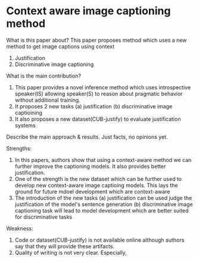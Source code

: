 # Context aware image captioning method 

What is this paper about?
This paper proposes method which uses a new method to get image captions using context
1. Justification 
2. Discriminative image captioning 


What is the main contribution?
1. This paper provides a novel inference method which uses introspective speaker(IS) allowing speaker(S) to reason about pragmatic behavior without additional training.
2. It  proposes 2 new tasks (a) justification (b) discriminative image captioining 
3. It also proposes a new dataset(CUB-justify) to evaluate justification systems

Describe the main approach & results. Just facts, no opinions yet.

Strengths:
1. In this papers, authors show that using a context-aware method we can further improve the captioning models. It also provides better justification.
2. One of the strength is the new dataset which can be further used to develop new context-aware image captioing models. This lays the ground for future mdoel development which are context-aware
3. The introduction of the new tasks (a) justification can be used judge the justification of the model's sentence generation 
				     (b) discriminative image captioning task will lead to model development which are better suited for discriminative tasks

Weakness:
1. Code or dataset(CUB-justify) is not available online although authors say that they will provide these artifacts.
2. Quality of writing is not very clear. Especially, 
